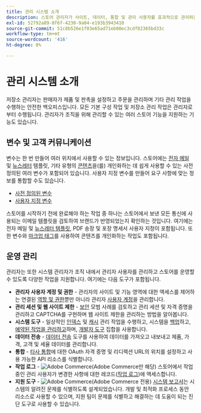 ```yaml
---
title: 관리 시스템 소개
description: 스토어 관리자가 사이트, 데이터, 통합 및 관리 사용자를 효과적으로 관리하는 데 사용할 수 있는 시스템 도구 및 기능에 대해 알아봅니다.
exl-id: 52792a89-8f6f-4230-9a04-e193b3943410
source-git-commit: 51c8b526e1f03e65ad71eb00ec3cdf82365bd33c
workflow-type: tm+mt
source-wordcount: '416'
ht-degree: 0%

---
```


# 관리 시스템 소개

저장소 관리자는 판매자가 제품 및 판촉을 설정하고 주문을 관리하며 기타 관리 작업을 수행하는 안전한 백오피스입니다. 모든 기본 구성 작업 및 저장소 관리 작업은 관리자로부터 수행됩니다. 관리자가 조직을 위해 관리할 수 있는 여러 스토어 기능을 지원하는 기능도 있습니다.

## 변수 및 고객 커뮤니케이션

변수는 한 번 만들어 여러 위치에서 사용할 수 있는 정보입니다. 스토어에는 [전자 메일](email-templates.md) 및 [뉴스레터](../merchandising-promotions/newsletter-template.md) 템플릿, 기타 유형의 [콘텐츠](../content-design/introduction.md#content)을(를) 개인화하는 데 쉽게 사용할 수 있는 사전 정의된 여러 변수가 포함되어 있습니다. 사용자 지정 변수를 만들어 요구 사항에 맞는 정보를 통합할 수도 있습니다.

- [사전 정의된 변수](variables-predefined.md)
- [사용자 지정 변수](variables-custom.md)

스토어를 시작하기 전에 완료해야 하는 작업 중 하나는 스토어에서 보낸 모든 통신에 사용되는 이메일 템플릿을 검토하여 브랜드가 반영되었는지 확인하는 것입니다. 여기에는 전자 메일 및 [뉴스레터 템플릿](../merchandising-promotions/newsletter-template.md), PDF 송장 및 포장 명세서 사용자 지정이 포함됩니다. 또한 변수와 [마크업 태그](markup-tags.md)를 사용하여 콘텐츠를 개인화하는 작업도 포함됩니다.

## 운영 관리

관리자는 또한 시스템 관리자가 조직 내에서 관리자 사용자를 관리하고 스토어를 운영할 수 있도록 다양한 작업을 지원합니다. 여기에는 다음 도구가 포함됩니다.

- **관리자 사용자 계정 및 권한** - 관리자의 사이트 및 기능 영역에 대한 액세스를 제어하는 연결된 [역할 및 권한](permissions-user-roles.md)뿐만 아니라 관리자 [사용자 계정](permissions-users-all.md)을 관리합니다.
- **관리 세션 및 웹 사이트 제한** - [보안](security.md) 모범 사례를 검토하고 관리 세션 및 자격 증명을 관리하고 CAPTCHA를 구현하며 웹 사이트 제한을 관리하는 방법을 알아봅니다.
- **시스템 도구** - 일상적인 [인덱스](index-management.md) 및 [캐시](cache-management.md) 관리 작업을 수행하고, 시스템을 [백업](backups.md)하고, [예약된 작업을 관리하고](data-scheduled-import-export.md)하며, [개발자 도구](developer-tools.md) 집합을 사용합니다.
- **데이터 전송** - [데이터 전송](data-transfer.md) 도구를 사용하여 데이터를 가져오고 내보내고 제품, 가격, 고객 및 세율 데이터를 관리합니다.
- **통합** - [타사 통합](integrations.md)에 대한 OAuth 자격 증명 및 리디렉션 URL의 위치를 설정하고 사용 가능한 API 리소스를 식별합니다.
- **작업 로그** - ![Adobe Commerce](../assets/adobe-logo.svg)(Adobe Commerce만 해당) 스토어에서 작업 중인 관리 사용자가 변경한 사항에 대한 레코드([작업 로그](action-log.md))에 액세스합니다.
- **지원 도구** - ![Adobe Commerce](../assets/adobe-logo.svg)(Adobe Commerce 전용) [시스템 보고서](support.md#access-system-reports)는 시스템의 알려진 문제를 식별하도록 설계되었습니다. 개발 및 최적화 프로세스 동안 리소스로 사용할 수 있으며, 지원 팀이 문제를 식별하고 해결하는 데 도움이 되는 진단 도구로 사용할 수 있습니다.
